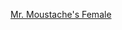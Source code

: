 ---
layout: post
wordpress_id: 829
wordpress_url: http://noesbueno.com/archives/829
date: '2010-10-25 10:59:31 -0500'
date_gmt: '2010-10-25 15:59:31 -0500'
body: |
  <p><a href="http://feedproxy.google.com/~r/LostAtEMinor/~3/rbvwen9BQYg/">Mr. Moustache's Female</a></p>
---